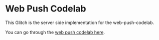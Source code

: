 # Web Push Codelab

This Glitch is the server side implementation for the web-push-codelab.

You can go through the [web push codelab here](https://codelabs.developers.google.com/codelabs/push-notifications/).
